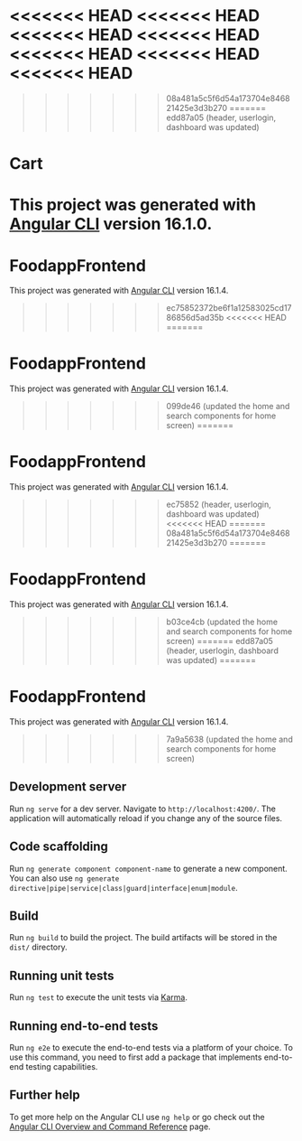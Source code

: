 <<<<<<< HEAD
<<<<<<< HEAD
<<<<<<< HEAD
<<<<<<< HEAD
<<<<<<< HEAD
<<<<<<< HEAD
<<<<<<< HEAD
=======
>>>>>>> 08a481a5c5f6d54a173704e846821425e3d3b270
=======
>>>>>>> edd87a05 (header, userlogin, dashboard was updated)
# Cart

This project was generated with [Angular CLI](https://github.com/angular/angular-cli) version 16.1.0.
=======
# FoodappFrontend

This project was generated with [Angular CLI](https://github.com/angular/angular-cli) version 16.1.4.
>>>>>>> ec75852372be6f1a12583025cd1786856d5ad35b
<<<<<<< HEAD
=======
# FoodappFrontend

This project was generated with [Angular CLI](https://github.com/angular/angular-cli) version 16.1.4.
>>>>>>> 099de46 (updated the home and search components for home screen)
=======
# FoodappFrontend

This project was generated with [Angular CLI](https://github.com/angular/angular-cli) version 16.1.4.
>>>>>>> ec75852 (header, userlogin, dashboard was updated)
<<<<<<< HEAD
=======
>>>>>>> 08a481a5c5f6d54a173704e846821425e3d3b270
=======
# FoodappFrontend

This project was generated with [Angular CLI](https://github.com/angular/angular-cli) version 16.1.4.
>>>>>>> b03ce4cb (updated the home and search components for home screen)
=======
>>>>>>> edd87a05 (header, userlogin, dashboard was updated)
=======
# FoodappFrontend

This project was generated with [Angular CLI](https://github.com/angular/angular-cli) version 16.1.4.
>>>>>>> 7a9a5638 (updated the home and search components for home screen)

## Development server

Run `ng serve` for a dev server. Navigate to `http://localhost:4200/`. The application will automatically reload if you change any of the source files.

## Code scaffolding

Run `ng generate component component-name` to generate a new component. You can also use `ng generate directive|pipe|service|class|guard|interface|enum|module`.

## Build

Run `ng build` to build the project. The build artifacts will be stored in the `dist/` directory.

## Running unit tests

Run `ng test` to execute the unit tests via [Karma](https://karma-runner.github.io).

## Running end-to-end tests

Run `ng e2e` to execute the end-to-end tests via a platform of your choice. To use this command, you need to first add a package that implements end-to-end testing capabilities.

## Further help

To get more help on the Angular CLI use `ng help` or go check out the [Angular CLI Overview and Command Reference](https://angular.io/cli) page.
